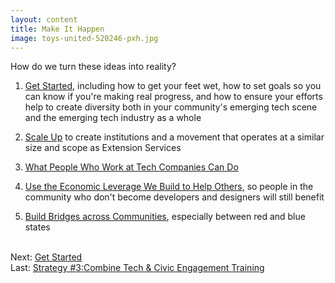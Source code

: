 ```yaml
---
layout: content
title: Make It Happen
image: toys-united-520246-pxh.jpg
---
```


How do we turn these ideas into reality?

1. [Get Started](10-getting-started.html), including how to get your feet wet, how to set goals so you can know if you're making real progress, and how to ensure your efforts help to create diversity both in your community's emerging tech scene and the emerging tech industry as a whole

2. [Scale Up](20-scaling-up.html) to create institutions and a movement that operates at a similar size and scope as Extension Services

3. [What People Who Work at Tech Companies Can Do](30-big-tech.html)

4. [Use the Economic Leverage We Build to Help Others](40-helping.html), so people in the community who don't become developers and designers will still benefit

5. [Build Bridges across Communities](50-bridging-communities.html), especially between red and blue states


<br/>Next: [Get Started](10-getting-started.html)
<br/> Last: [Strategy #3:Combine Tech &amp; Civic Engagement Training](../70-civic/00-index.html)

